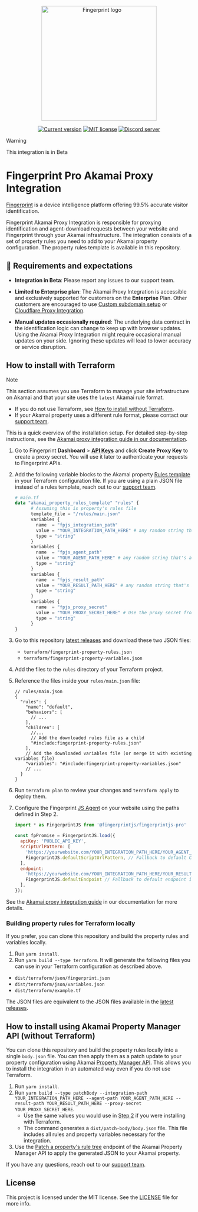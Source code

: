 <p align="center">
  <a href="https://fingerprint.com">
    <picture>
        <source media="(prefers-color-scheme: dark)" srcset="https://fingerprintjs.github.io/home/resources/logo_light.svg" />
        <source media="(prefers-color-scheme: light)" srcset="https://fingerprintjs.github.io/home/resources/logo_dark.svg" />
        <img src="https://fingerprintjs.github.io/home/resources/logo_dark.svg" alt="Fingerprint logo" width="312px" />
   </picture>
  </a>
</p>
<p align="center">
<a href="https://github.com/fingerprintjs/fingerprint-pro-akamai-proxy-integration"><img src="https://img.shields.io/github/v/release/fingerprintjs/fingerprint-pro-akamai-integration-property-rules" alt="Current version"></a>
<a href="https://opensource.org/licenses/MIT"><img src="https://img.shields.io/:license-mit-blue.svg" alt="MIT license"></a>
<a href="https://discord.gg/39EpE2neBg"><img src="https://img.shields.io/discord/852099967190433792?style=logo&label=Discord&logo=Discord&logoColor=white" alt="Discord server"></a>
</p>

> [!WARNING]
> This integration is in Beta

# Fingerprint Pro Akamai Proxy Integration

[Fingerprint](https://fingerprint.com) is a device intelligence platform offering 99.5% accurate visitor identification.

Fingerprint Akamai Proxy Integration is responsible for proxying identification and agent-download requests between your website and Fingerprint through your Akamai infrastructure. The integration consists of a set of property rules you need to add to your Akamai property configuration. The property rules template is available in this repository.

## 🚧 Requirements and expectations

* **Integration in Beta**: Please report any issues to our support team.

* **Limited to Enterprise plan**:   The Akamai Proxy Integration is accessible and exclusively supported for customers on the **Enterprise** Plan. Other customers are encouraged to use [Custom subdomain setup](https://dev.fingerprint.com/docs/custom-subdomain-setup) or [Cloudflare Proxy Integration](https://dev.fingerprint.com/docs/cloudflare-integration).

* **Manual updates occasionally required**: The underlying data contract in the identification logic can change to keep up with browser updates. Using the Akamai Proxy Integration might require occasional manual updates on your side. Ignoring these updates will lead to lower accuracy or service disruption.

## How to install with Terraform

> [!NOTE]
> This section assumes you use Terraform to manage your site infrastructure on Akamai and that your site uses the `latest` Akamai rule format.
> * If you do not use Terraform, see  [How to install without Terraform](#how-to-install-using-akamai-property-manager-api-without-terraform).
> * If your Akamai property uses a different rule format, please contact our [support team](https://fingerprint.com/support/).


This is a quick overview of the installation setup. For detailed step-by-step instructions, see the [Akamai proxy integration guide in our documentation](https://dev.fingerprint.com/docs/akamai-proxy-integration).

1. Go to Fingerprint **Dashboard** > [**API Keys**](https://dashboard.fingerprint.com/api-keys) and click **Create Proxy Key** to create a proxy secret. You will use it later to authenticate your requests to Fingerprint APIs. 
2. Add the following variable blocks to the Akamai property [Rules template](https://techdocs.akamai.com/terraform/docs/pm-ds-rules-template) in your Terraform configuration file. If you are using a plain JSON file instead of a rules template, reach out to our [support team](https://fingerprint.com/support/).

    ```tf
    # main.tf
    data "akamai_property_rules_template" "rules" {
          # Assuming this is property's rules file
          template_file = "/rules/main.json" 
          variables {
            name  = "fpjs_integration_path"
            value = "YOUR_INTEGRATION_PATH_HERE" # any random string that's a valid URL
            type = "string"
          }
          variables {
            name  = "fpjs_agent_path"
            value = "YOUR_AGENT_PATH_HERE" # any random string that's a valid URL
            type = "string"
          }
          variables {
            name  = "fpjs_result_path"
            value = "YOUR_RESULT_PATH_HERE" # any random string that's a valid URL
            type = "string"
          }
          variables {
            name  = "fpjs_proxy_secret"
            value = "YOUR_PROXY_SECRET_HERE" # Use the proxy secret from the previous step
            type = "string"
          }
    }
    ```

3. Go to this repository [latest releases](https://github.com/fingerprintjs/fingerprint-pro-akamai-integration-property-rules/releases/latest) and download these two JSON files:
   * `terraform/fingerprint-property-rules.json`
   * `terraform/fingerprint-property-variables.json`
4. Add the files to the `rules` directory of your Terraform project.
5. Reference the files inside your `rules/main.json` file:

    ```json5
    // rules/main.json
    {
      "rules": {
        "name": "default",
        "behaviors": [
          // ...
        ],
        "children": [
          //...
          // Add the downloaded rules file as a child
          "#include:fingerprint-property-rules.json" 
        ],
        // Add the downloaded variables file (or merge it with existing variables file)
        "variables": "#include:fingerprint-property-variables.json"
        // ...
      }
    }
    ```

6. Run `terraform plan` to review your changes and `terraform apply` to deploy them.
7. Configure the Fingerprint [JS Agent](https://dev.fingerprint.com/docs/js-agent) on your website using the paths defined in Step 2.

    ```javascript
    import * as FingerprintJS from '@fingerprintjs/fingerprintjs-pro'
    
    const fpPromise = FingerprintJS.load({
      apiKey: 'PUBLIC_API_KEY',
      scriptUrlPattern: [
        'https://yourwebsite.com/YOUR_INTEGRATION_PATH_HERE/YOUR_AGENT_PATH_HERE?apiKey=<apiKey>&version=<version>&loaderVersion=<loaderVersion>',
        FingerprintJS.defaultScriptUrlPattern, // Fallback to default CDN in case of error
      ],
      endpoint: 
        'https://yourwebsite.com/YOUR_INTEGRATION_PATH_HERE/YOUR_RESULT_PATH_HERE?region=us',
        FingerprintJS.defaultEndpoint // Fallback to default endpoint in case of error
      ],
    });
    ```

See the [Akamai proxy integration guide](https://dev.fingerprint.com/docs/akamai-proxy-integration#step-21--add-variable-blocks-to-your-rules-template) in our documentation for more details. 

### Building property rules for Terraform locally

If you prefer, you can clone this repository and build the property rules and variables locally.

1. Run `yarn install`.
2. Run `yarn build --type terraform`. It will generate the following files you can use in your Terraform configuration as described above.

  - `dist/terraform/json/fingerprint.json`
  - `dist/terraform/json/variables.json`
  - `dist/terraform/example.tf`

The JSON files are equivalent to the JSON files available in the [latest releases](https://github.com/fingerprintjs/fingerprint-pro-akamai-integration-property-rules/releases/latest).

## How to install using Akamai Property Manager API (without Terraform)

You can clone this repository and build the property rules locally into a single `body.json` file. You can then apply them as a patch update to your property configuration using Akamai [Property Manager API](https://techdocs.akamai.com/property-mgr/reference/api). This allows you to install the integration in an automated way even if you do not use Terraform.


1. Run `yarn install`.
2. Run `yarn build --type patchBody --integration-path YOUR_INTEGRATION_PATH_HERE --agent-path YOUR_AGENT_PATH_HERE --result-path YOUR_RESULT_PATH_HERE --proxy-secret YOUR_PROXY_SECRET_HERE`.
   * Use the same values you would use in [Step 2](#how-to-install-with-terraform) if you were installing with Terraform.
   * The command generates a `dist/patch-body/body.json` file. This file includes all rules and property variables necessary for the integration.
3. Use the [Patch a property's rule tree](https://techdocs.akamai.com/property-mgr/reference/patch-property-version-rules) endpoint of the Akamai Property Manager API to apply the generated JSON to your Akamai property.
  
If you have any questions, reach out to our [support team](https://fingerprint.com/support). 

## License

This project is licensed under the MIT license. See the [LICENSE](https://github.com/fingerprintjs/fingerprint-pro-akamai-integration-property-rules/blob/main/LICENSE) file for more info.
